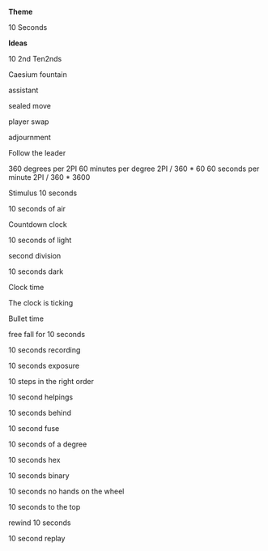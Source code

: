 **Theme**

10 Seconds

**Ideas**

10 2nd
Ten2nds

Caesium fountain

assistant

sealed move

player swap

adjournment

Follow the leader

360 degrees per 2PI
60 minutes per degree 2PI / 360 * 60 
60 seconds per minute 2PI / 360 * 3600

Stimulus 10 seconds

10 seconds of air

Countdown clock

10 seconds of light

second division

10 seconds dark

Clock time

The clock is ticking

Bullet time

free fall for 10 seconds

10 seconds recording

10 seconds exposure

10 steps in the right order

10 second helpings

10 seconds behind

10 second fuse

10 seconds of a degree

10 seconds hex

10 seconds binary

10 seconds no hands on the wheel

10 seconds to the top

rewind 10 seconds

10 second replay

